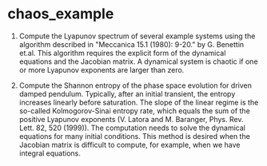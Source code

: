 # chaos_example
1. Compute the Lyapunov spectrum of several example systems using the algorithm described in "Meccanica 15.1 (1980): 9-20." by G. Benettin et.al.
This algorithm requires the explicit form of the dynamical equations and the Jacobian matrix. A dynamical system is chaotic if one or more Lyapunov 
exponents are larger than zero.

2. Compute the Shannon entropy of the phase space evolution for driven damped pendulum. Typically, after an initial transient, the entropy increases 
linearly before saturation. The slope of the linear regime is the so-called Kolmogorov-Sinai entropy rate, which equals the sum of the positive 
Lyapunov exponents (V. Latora and M. Baranger, Phys. Rev. Lett. 82, 520 (1999)). The computation needs to solve the dynamical equations for many 
initial conditions. This method is desired when the Jacobian matrix is difficult to compute, for example, when we have integral equations. 
